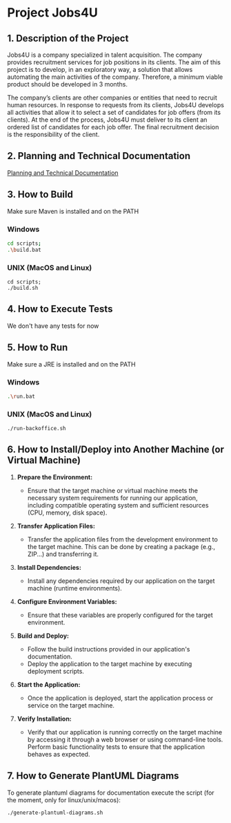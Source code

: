 # Project Jobs4U

## 1. Description of the Project

Jobs4U is a company specialized in talent acquisition. The company provides recruitment services for job positions in its clients. The aim of this project is to develop, in an exploratory way, a solution that allows automating the main activities of the company. Therefore, a minimum viable product should be developed in 3 months.

The company’s clients are other companies or entities that need to recruit human resources. In response to requests from its clients, Jobs4U develops all activities that allow it to select a set of candidates for job offers (from its clients). At the end of the process, Jobs4U must deliver to its client an ordered list of candidates for each job offer. The final recruitment decision is the responsibility of the client.

## 2. Planning and Technical Documentation

[Planning and Technical Documentation](docs/readme.md)

## 3. How to Build


Make sure Maven is installed and on the PATH


### Windows


```bash
cd scripts;
.\build.bat
```

### UNIX (MacOS and Linux)

```shell
cd scripts;
./build.sh
```


## 4. How to Execute Tests

We don't have any tests for now


## 5. How to Run

Make sure a JRE is installed and on the PATH


### Windows


```bash
.\run.bat
```

### UNIX (MacOS and Linux)

```shell
./run-backoffice.sh
```



## 6. How to Install/Deploy into Another Machine (or Virtual Machine)


1. **Prepare the Environment:**
    - Ensure that the target machine or virtual machine meets the necessary system requirements for running our application, including compatible operating system and sufficient resources (CPU, memory, disk space).

2. **Transfer Application Files:**
    - Transfer the application files from the development environment to the target machine. This can be done by creating a package (e.g., ZIP...) and transferring it.

3. **Install Dependencies:**
    - Install any dependencies required by our application on the target machine (runtime environments).

4. **Configure Environment Variables:**
    - Ensure that these variables are properly configured for the target environment.

5. **Build and Deploy:**
    - Follow the build instructions provided in our application's documentation.
    - Deploy the application to the target machine by executing deployment scripts. 

6. **Start the Application:**
    - Once the application is deployed, start the application process or service on the target machine.

7. **Verify Installation:**
    - Verify that our application is running correctly on the target machine by accessing it through a web browser or using command-line tools. Perform basic functionality tests to ensure that the application behaves as expected.


## 7. How to Generate PlantUML Diagrams

To generate plantuml diagrams for documentation execute the script (for the moment, only for linux/unix/macos):

    ./generate-plantuml-diagrams.sh


